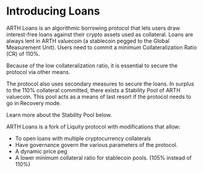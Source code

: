 # Introducing Loans

ARTH Loans is an algorithmic borrowing protocol that lets users draw interest-free loans against their crypto assets used as collateral. Loans are always lent in ARTH valuecoin (a stablecoin pegged to the Global Measurement Unit). Users need to commit a minimum Collateralization Ratio (CR) of 110%.&#x20;

Because of the low collateralization ratio, it is essential to secure the protocol via other means.

The protocol also uses secondary measures to secure the loans. In surplus to the 110% collateral committed, there exists a Stability Pool of ARTH valuecoin. This pool acts as a means of last resort if the protocol needs to go in Recovery mode.

Learn more about the Stability Pool below.&#x20;

ARTH Loans is a fork of Liquity protocol with modifications that allow:

* To open loans with multiple cryptocurrency collaterals&#x20;
* Have governance govern the various parameters of the protocol.
* A dynamic price peg
* A lower minimum collateral ratio for stablecoin pools. (105% instead of 110%)
